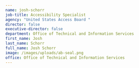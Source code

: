 ```yaml
---
name: josh-schorr
job-title: Accessibility Specialist
agency: "United States Access Board "
director: false
executive-director: false
department: Office of Technical and Information Services
first_name: Josh
last_name: Schorr
full_name: Josh Schorr
image: /images/uploads/ab-seal.png
office: Office of Technical and Information Services
---
```


